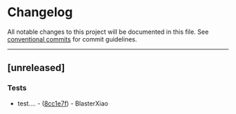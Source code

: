 # Changelog

All notable changes to this project will be documented in this file. See [conventional commits](https://www.conventionalcommits.org/) for commit guidelines.

---
## [unreleased]

### Tests

- test.... - ([8cc1e7f](https://github.com/BlasterXiao/test/commit/8cc1e7fe5ff4a36f4e7cea645a5d075fa3f901c7)) - BlasterXiao

<!-- generated by git-cliff -->
